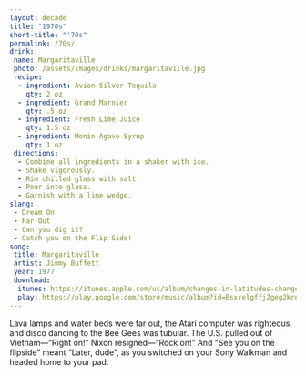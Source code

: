 ```yaml
---
layout: decade
title: "1970s"
short-title: "'70s"
permalink: /70s/
drink:
 name: Margaritaville
 photo: /assets/images/drinks/margaritaville.jpg
 recipe:
  - ingredient: Avion Silver Tequila
    qty: 2 oz
  - ingredient: Grand Marnier
    qty: .5 oz
  - ingredient: Fresh Lime Juice
    qty: 1.5 oz
  - ingredient: Monin Agave Syrup
    qty: 1 oz
 directions:
  - Combine all ingredients in a shaker with ice.
  - Shake vigorously.
  - Rim chilled glass with salt.
  - Pour into glass.
  - Garnish with a lime wedge.
slang:
 - Dream On
 - Far Out
 - Can you dig it?
 - Catch you on the Flip Side!
song:
 title: Margaritaville
 artist: Jimmy Buffett
 year: 1977
 download:
  itunes: https://itunes.apple.com/us/album/changes-in-latitudes-changes/id241461#
  play: https://play.google.com/store/music/album?id=Bsxrelgffj2geg2krn6cqnccbgy&tid=song-Tishndgk2puivqfno5qljhtjr2y
---
```

Lava lamps and water beds were far out, the Atari computer was righteous, and disco dancing to the Bee Gees was tubular. The U.S. pulled out of Vietnam—“Right on!” Nixon resigned—“Rock on!” And “See you on the flipside” meant “Later, dude”, as you switched on your Sony Walkman and headed home to your pad.
